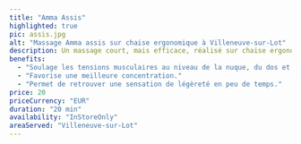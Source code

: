 ```yaml
---
title: "Amma Assis"
highlighted: true
pic: assis.jpg
alt: "Massage Amma assis sur chaise ergonomique à Villeneuve-sur-Lot"
description: Un massage court, mais efficace, réalisé sur chaise ergonomique, spécialement conçu pour libérer les tensions rapidement tout en apportant une énergie renouvelée.
benefits:
  - "Soulage les tensions musculaires au niveau de la nuque, du dos et des épaules."
  - "Favorise une meilleure concentration."
  - "Permet de retrouver une sensation de légèreté en peu de temps."
price: 20
priceCurrency: "EUR"
duration: "20 min"
availability: "InStoreOnly"
areaServed: "Villeneuve-sur-Lot"
---
```

